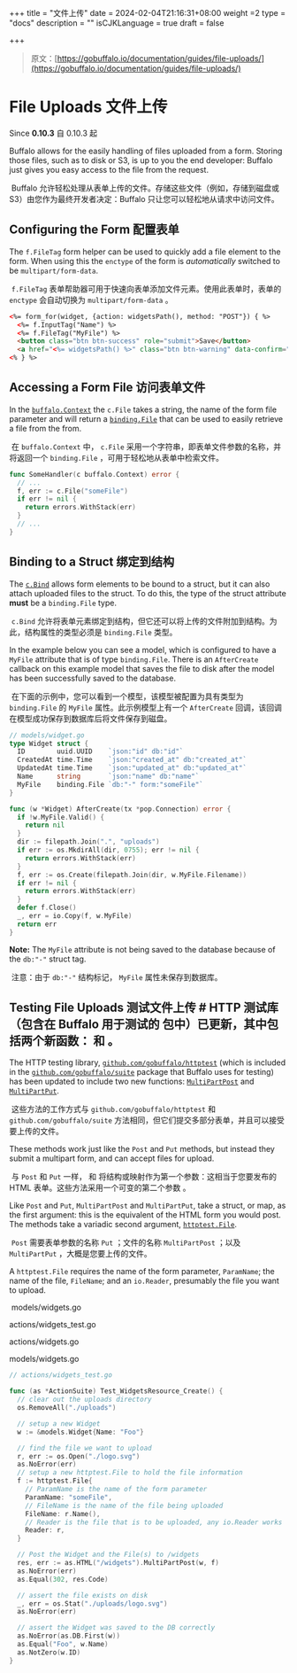 +++
title = "文件上传"
date = 2024-02-04T21:16:31+08:00
weight =2
type = "docs"
description = ""
isCJKLanguage = true
draft = false

+++

> 原文：[https://gobuffalo.io/documentation/guides/file-uploads/](https://gobuffalo.io/documentation/guides/file-uploads/)

# File Uploads 文件上传 

Since **0.10.3**
自 0.10.3 起



Buffalo allows for the easily handling of files uploaded from a form. Storing those files, such as to disk or S3, is up to you the end developer: Buffalo just gives you easy access to the file from the request.

​	Buffalo 允许轻松处理从表单上传的文件。存储这些文件（例如，存储到磁盘或 S3）由您作为最终开发者决定：Buffalo 只让您可以轻松地从请求中访问文件。

## Configuring the Form 配置表单 

The `f.FileTag` form helper can be used to quickly add a file element to the form. When using this the `enctype` of the form is *automatically* switched to be `multipart/form-data`.

​	 `f.FileTag` 表单帮助器可用于快速向表单添加文件元素。使用此表单时，表单的 `enctype` 会自动切换为 `multipart/form-data` 。

```html
<%= form_for(widget, {action: widgetsPath(), method: "POST"}) { %>
  <%= f.InputTag("Name") %>
  <%= f.FileTag("MyFile") %>
  <button class="btn btn-success" role="submit">Save</button>
  <a href="<%= widgetsPath() %>" class="btn btn-warning" data-confirm="Are you sure?">Cancel</a>
<% } %>
```

## Accessing a Form File 访问表单文件 

In the [`buffalo.Context`](https://godoc.org/github.com/gobuffalo/buffalo#Context) the `c.File` takes a string, the name of the form file parameter and will return a [`binding.File`](https://godoc.org/github.com/gobuffalo/buffalo/binding#File) that can be used to easily retrieve a file from the from.

​	在 `buffalo.Context` 中， `c.File` 采用一个字符串，即表单文件参数的名称，并将返回一个 `binding.File` ，可用于轻松地从表单中检索文件。

```go
func SomeHandler(c buffalo.Context) error {
  // ...
  f, err := c.File("someFile")
  if err != nil {
    return errors.WithStack(err)
  }
  // ...
}
```

## Binding to a Struct 绑定到结构 

The [`c.Bind`](https://godoc.org/github.com/gobuffalo/buffalo#Context) allows form elements to be bound to a struct, but it can also attach uploaded files to the struct. To do this, the type of the struct attribute **must** be a `binding.File` type.

​	 `c.Bind` 允许将表单元素绑定到结构，但它还可以将上传的文件附加到结构。为此，结构属性的类型必须是 `binding.File` 类型。

In the example below you can see a model, which is configured to have a `MyFile` attribute that is of type `binding.File`. There is an `AfterCreate` callback on this example model that saves the file to disk after the model has been successfully saved to the database.

​	在下面的示例中，您可以看到一个模型，该模型被配置为具有类型为 `binding.File` 的 `MyFile` 属性。此示例模型上有一个 `AfterCreate` 回调，该回调在模型成功保存到数据库后将文件保存到磁盘。

```go
// models/widget.go
type Widget struct {
  ID        uuid.UUID    `json:"id" db:"id"`
  CreatedAt time.Time    `json:"created_at" db:"created_at"`
  UpdatedAt time.Time    `json:"updated_at" db:"updated_at"`
  Name      string       `json:"name" db:"name"`
  MyFile    binding.File `db:"-" form:"someFile"`
}

func (w *Widget) AfterCreate(tx *pop.Connection) error {
  if !w.MyFile.Valid() {
    return nil
  }
  dir := filepath.Join(".", "uploads")
  if err := os.MkdirAll(dir, 0755); err != nil {
    return errors.WithStack(err)
  }
  f, err := os.Create(filepath.Join(dir, w.MyFile.Filename))
  if err != nil {
    return errors.WithStack(err)
  }
  defer f.Close()
  _, err = io.Copy(f, w.MyFile)
  return err
}
```

**Note:** The `MyFile` attribute is not being saved to the database because of the `db:"-"` struct tag.

​	注意：由于 `db:"-"` 结构标记， `MyFile` 属性未保存到数据库。

## Testing File Uploads 测试文件上传 # HTTP 测试库 （包含在 Buffalo 用于测试的 包中）已更新，其中包括两个新函数： 和 。

The HTTP testing library, [`github.com/gobuffalo/httptest`](https://github.com/gobuffalo/httptest) (which is included in the [`github.com/gobuffalo/suite`](https://github.com/gobuffalo/suite) package that Buffalo uses for testing) has been updated to include two new functions: [`MultiPartPost`](https://godoc.org/github.com/gobuffalo/httptest#Request.MultiPartPost) and [`MultiPartPut`](https://godoc.org/github.com/gobuffalo/httptest#Request.MultiPartPut).

​	这些方法的工作方式与 `github.com/gobuffalo/httptest` 和 `github.com/gobuffalo/suite` 方法相同，但它们提交多部分表单，并且可以接受要上传的文件。

These methods work just like the `Post` and `Put` methods, but instead they submit a multipart form, and can accept files for upload.

​	与 `Post` 和 `Put` 一样， 和 将结构或映射作为第一个参数：这相当于您要发布的 HTML 表单。这些方法采用一个可变的第二个参数 。

Like `Post` and `Put`, `MultiPartPost` and `MultiPartPut`, take a struct, or map, as the first argument: this is the equivalent of the HTML form you would post. The methods take a variadic second argument, [`httptest.File`](https://godoc.org/github.com/gobuffalo/httptest#File).

​	 `Post` 需要表单参数的名称 `Put` ；文件的名称 `MultiPartPost` ；以及 `MultiPartPut` ，大概是您要上传的文件。

A `httptest.File` requires the name of the form parameter, `ParamName`; the name of the file, `FileName`; and an `io.Reader`, presumably the file you want to upload.

​	models/widgets.go

actions/widgets_test.go

actions/widgets.go

models/widgets.go

```go
// actions/widgets_test.go

func (as *ActionSuite) Test_WidgetsResource_Create() {
  // clear out the uploads directory
  os.RemoveAll("./uploads")

  // setup a new Widget
  w := &models.Widget{Name: "Foo"}

  // find the file we want to upload
  r, err := os.Open("./logo.svg")
  as.NoError(err)
  // setup a new httptest.File to hold the file information
  f := httptest.File{
    // ParamName is the name of the form parameter
    ParamName: "someFile",
    // FileName is the name of the file being uploaded
    FileName: r.Name(),
    // Reader is the file that is to be uploaded, any io.Reader works
    Reader: r,
  }

  // Post the Widget and the File(s) to /widgets
  res, err := as.HTML("/widgets").MultiPartPost(w, f)
  as.NoError(err)
  as.Equal(302, res.Code)

  // assert the file exists on disk
  _, err = os.Stat("./uploads/logo.svg")
  as.NoError(err)

  // assert the Widget was saved to the DB correctly
  as.NoError(as.DB.First(w))
  as.Equal("Foo", w.Name)
  as.NotZero(w.ID)
}
```